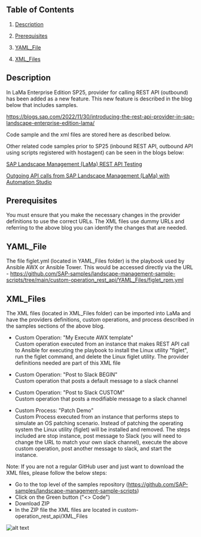 ## Table of Contents
1. [Description](#Description)

2. [Prerequisites](#Prerequisites)

3. [YAML_File](#YAML_File)

3. [XML_Files](#XML_Files)




## Description
In LaMa Enterprise Edition SP25, provider for calling REST API (outbound) has been added as a new feature. This new feature is described in the blog below that includes samples.

https://blogs.sap.com/2022/11/30/introducing-the-rest-api-provider-in-sap-landscape-enterprise-edition-lama/

Code sample and the xml files are stored here as described below.

Other related code samples prior to SP25 (inbound REST API, outbound API using scripts registered with hostagent) can be seen in the blogs below:

[SAP Landscape Management (LaMa) REST API Testing](https://blogs.sap.com/2018/11/22/sap-landscape-management-lama-rest-api-testing/)

[Outgoing API calls from SAP Landscape Management (LaMa) with Automation Studio](https://blogs.sap.com/2020/06/08/outgoing-api-calls-from-sap-landscape-management-lama-with-automation-studio/)

## Prerequisites
You must ensure that you make the necessary changes in the provider definitions to use the correct URLs. The XML files use dummy URLs and referring to the above blog you can identify the changes that are needed.

## YAML_File
The file figlet.yml (located in YAML_Files folder) is the playbook used by Ansible AWX or Ansible Tower. This would be accessed directly via the URL -  https://github.com/SAP-samples/landscape-management-sample-scripts/tree/main/custom-operation_rest_api/YAML_Files/figlet_rpm.yml

## XML_Files
The XML files (located in XML_Files folder) can be imported into LaMa and have the providers definitions, custom operations, and process described in the samples sections of the above blog.

- Custom Operation: "My Execute AWX template"<br>
Custom operation executed from an instance that makes REST API call to Ansible for executing the playbook to install the Linux utility "figlet", run the figlet command, and delete the Linux figlet utility. The provider definitions needed are part of this XML file

- Custom Operation: "Post to Slack BEGIN"<br>
Custom operation that posts a default message to a slack channel

- Custom Operation: "Post to Slack CUSTOM"<br>
Custom operation that posts a modifiable message to a slack channel

- Custom Process: "Patch Demo"<br>
Custom Process executed from an instance that performs steps to simulate an OS patching scenario. Instead of patching the operating system the Linux utility (figlet) will be installed and removed. The steps included are stop instance, post message to Slack (you will need to change the URL to match your own slack channel), execute the above custom operation, post another message to slack, and start the instance.

Note: If you are not a regular GitHub user and just want to download the XML files, please follow the below steps:

- Go to the top level of the samples repository (https://github.com/SAP-samples/landscape-management-sample-scripts)
- Click on the Green button ("<> Code")
- Download ZIP
- In the ZIP file the XML files are located in custom-operation_rest_api/XML_Files

![alt text](https://blogs.sap.com/wp-content/uploads/2022/11/custom1.png)
